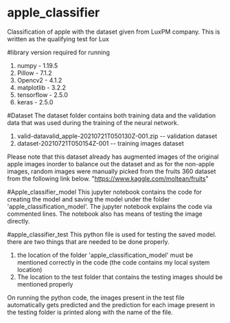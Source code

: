 # apple_classifier
Classification of apple with the dataset given from LuxPM company. This is written as the qualifying test for Lux

#library version required for running
1. numpy - 1.19.5
2. Pillow -  7.1.2
3. Opencv2 - 4.1.2
4. matplotlib - 3.2.2
5. tensorflow - 2.5.0
6. keras - 2.5.0

#Dataset
The dataset folder contains both training data and the validation data that was used during the training of the neural network.

1. valid-datavalid_apple-20210721T050130Z-001.zip -- validation dataset
2. dataset-20210721T050154Z-001                   -- training images dataset

Please note that this dataset already has augmented images of the original apple images inorder to balance out the dataset and as for the non-apple images, random images were manually picked from the fruits 360 dataset from the following link below.
"https://www.kaggle.com/moltean/fruits"

#Apple_classifier_model
This jupyter notebook contains the code for creating the model and saving the model under the folder 'apple_classification_model'. The jupyter notebook explains the code via commented lines. The notebook also has means of testing the image directly.

#apple_classifier_test
This python file is used for testing the saved model. there are two things that are needed to be done properly.

1. the location of the folder 'apple_classification_model' must be mentioned correctly in the code (the code contains my local system location)
2. The location to the test folder that contains the testing images should be mentioned properly

On running the python code, the images present in the test file automatically gets predicted and the prediction for each image present in the testing folder is printed along with the name of the file.
